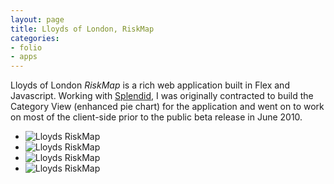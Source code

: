 ```yaml
---
layout: page
title: Lloyds of London, RiskMap
categories:
- folio
- apps
---
```



<div id="folio-content">

  <div>
  Lloyds of London <em>RiskMap</em> is a rich web application built in Flex and Javascript. Working with <a href="http://www.howsplendid.com/case-studies/lloyds-riskmap/" title="Lloyds RiskMap Splendid case study">Splendid</a>, I was originally contracted to build the Category View (enhanced pie chart) for the application and went on to work on most of the client-side prior to the public beta release in June 2010.
  </div>

  <div class="folio-line-divider"></div>

  <div class="folio-images">
    <ul>
      <li>
        <img src="{{ site.baseurl }}/images/folio-media/spld/spld_lloyds1.jpg" alt="Lloyds RiskMap" />
      </li>
      <li>
        <img src="{{ site.baseurl }}/images/folio-media/spld/spld_lloyds2.jpg" alt="Lloyds RiskMap" />
      </li>
      <li>
        <img src="{{ site.baseurl }}/images/folio-media/spld/spld_lloyds3.jpg" alt="Lloyds RiskMap" />
      </li>
      <li>
        <img src="{{ site.baseurl }}/images/folio-media/spld/spld_lloyds4.jpg" alt="Lloyds RiskMap" />
      </li>
    </ul>
    <div class="clearfix"></div>
  </div>

  <!-- <p>An interactive video is available at <a href="http://www.lloyds.com/flash/RiskMap/videoplayer.html" rel="shadowbox[album];height=537;width=986" title="Lloyds RiskMap">here.</a></p> -->

</div>
